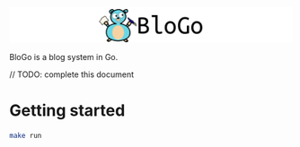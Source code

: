 <img src="img/logo.png">

BloGo is a blog system in Go.

// TODO: complete this document


# Getting started

```sh
make run
```

